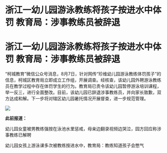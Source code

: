 # 浙江一幼儿园游泳教练将孩子按进水中体罚 教育局：涉事教练员被辞退

# 浙江一幼儿园游泳教练将孩子按进水中体罚 教育局：涉事教练员被辞退

“柯城教育”微信公众号消息，8月7日，针对网传“珍维幼儿园游泳教练体罚孩子”的信息，柯城区教育局立即成立工作组，开展调查。经核查，该幼儿园外聘游泳教练员在教学过程中存在体罚学生的行为。教育局已责令该幼儿园暂停游泳培训课程，举一反三，进行全面整改。目前，该幼儿园已辞退涉事教练员，并向家长致歉，双方达成和解。下一步将对辖区幼儿园暑托情况开展督查，进一步规范管理。

![](https://inews.gtimg.com/om_bt/OyDWGLBnYFiilFLicVy0rxk3XVoQkycLsGS2_ZxgLyrSoAA/1000)

**此前报道：**

幼儿园女童被男教练强按在泳池水里惩戒，母亲边翻录视频边哭泣，园方回应称涉事教练已解聘

幼儿园女孩上游泳课多次被教练按进水中，教育局：教练知道孩子会憋气

